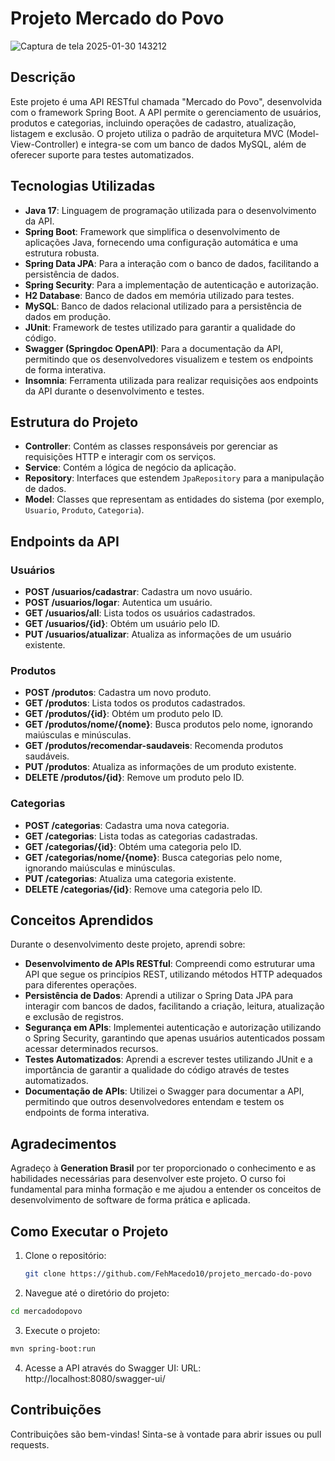# Projeto Mercado do Povo

![Captura de tela 2025-01-30 143212](https://github.com/user-attachments/assets/c4b976a8-d1b9-43b6-a06b-ddab8b3af9e6)

## Descrição

Este projeto é uma API RESTful chamada "Mercado do Povo", desenvolvida com o framework Spring Boot. A API permite o gerenciamento de usuários, produtos e categorias, incluindo operações de cadastro, atualização, listagem e exclusão. O projeto utiliza o padrão de arquitetura MVC (Model-View-Controller) e integra-se com um banco de dados MySQL, além de oferecer suporte para testes automatizados.

## Tecnologias Utilizadas

- **Java 17**: Linguagem de programação utilizada para o desenvolvimento da API.
- **Spring Boot**: Framework que simplifica o desenvolvimento de aplicações Java, fornecendo uma configuração automática e uma estrutura robusta.
- **Spring Data JPA**: Para a interação com o banco de dados, facilitando a persistência de dados.
- **Spring Security**: Para a implementação de autenticação e autorização.
- **H2 Database**: Banco de dados em memória utilizado para testes.
- **MySQL**: Banco de dados relacional utilizado para a persistência de dados em produção.
- **JUnit**: Framework de testes utilizado para garantir a qualidade do código.
- **Swagger (Springdoc OpenAPI)**: Para a documentação da API, permitindo que os desenvolvedores visualizem e testem os endpoints de forma interativa.
- **Insomnia**: Ferramenta utilizada para realizar requisições aos endpoints da API durante o desenvolvimento e testes.

## Estrutura do Projeto

- **Controller**: Contém as classes responsáveis por gerenciar as requisições HTTP e interagir com os serviços.
- **Service**: Contém a lógica de negócio da aplicação.
- **Repository**: Interfaces que estendem `JpaRepository` para a manipulação de dados.
- **Model**: Classes que representam as entidades do sistema (por exemplo, `Usuario`, `Produto`, `Categoria`).

## Endpoints da API

### Usuários
- **POST /usuarios/cadastrar**: Cadastra um novo usuário.
- **POST /usuarios/logar**: Autentica um usuário.
- **GET /usuarios/all**: Lista todos os usuários cadastrados.
- **GET /usuarios/{id}**: Obtém um usuário pelo ID.
- **PUT /usuarios/atualizar**: Atualiza as informações de um usuário existente.

### Produtos
- **POST /produtos**: Cadastra um novo produto.
- **GET /produtos**: Lista todos os produtos cadastrados.
- **GET /produtos/{id}**: Obtém um produto pelo ID.
- **GET /produtos/nome/{nome}**: Busca produtos pelo nome, ignorando maiúsculas e minúsculas.
- **GET /produtos/recomendar-saudaveis**: Recomenda produtos saudáveis.
- **PUT /produtos**: Atualiza as informações de um produto existente.
- **DELETE /produtos/{id}**: Remove um produto pelo ID.

### Categorias
- **POST /categorias**: Cadastra uma nova categoria.
- **GET /categorias**: Lista todas as categorias cadastradas.
- **GET /categorias/{id}**: Obtém uma categoria pelo ID.
- **GET /categorias/nome/{nome}**: Busca categorias pelo nome, ignorando maiúsculas e minúsculas.
- **PUT /categorias**: Atualiza uma categoria existente.
- **DELETE /categorias/{id}**: Remove uma categoria pelo ID.

## Conceitos Aprendidos

Durante o desenvolvimento deste projeto, aprendi sobre:

- **Desenvolvimento de APIs RESTful**: Compreendi como estruturar uma API que segue os princípios REST, utilizando métodos HTTP adequados para diferentes operações.
- **Persistência de Dados**: Aprendi a utilizar o Spring Data JPA para interagir com bancos de dados, facilitando a criação, leitura, atualização e exclusão de registros.
- **Segurança em APIs**: Implementei autenticação e autorização utilizando o Spring Security, garantindo que apenas usuários autenticados possam acessar determinados recursos.
- **Testes Automatizados**: Aprendi a escrever testes utilizando JUnit e a importância de garantir a qualidade do código através de testes automatizados.
- **Documentação de APIs**: Utilizei o Swagger para documentar a API, permitindo que outros desenvolvedores entendam e testem os endpoints de forma interativa.

## Agradecimentos

Agradeço à **Generation Brasil** por ter proporcionado o conhecimento e as habilidades necessárias para desenvolver este projeto. O curso foi fundamental para minha formação e me ajudou a entender os conceitos de desenvolvimento de software de forma prática e aplicada.

## Como Executar o Projeto

1. Clone o repositório:
   ```bash
   git clone https://github.com/FehMacedo10/projeto_mercado-do-povo

2. Navegue até o diretório do projeto:
  ```bash
  cd mercadodopovo
  ```
3. Execute o projeto:
  ```bash
  mvn spring-boot:run
```
4. Acesse a API através do Swagger UI:
URL: http://localhost:8080/swagger-ui/

## Contribuições  
Contribuições são bem-vindas! Sinta-se à vontade para abrir issues ou pull requests.


